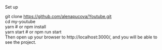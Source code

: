 Set up</br>

git clone https://github.com/alenapucova/Youtube.git</br>
cd my-youtube</br>
yarn # or npm install</br>
yarn start # or npm run start</br>
Then open up your browser to http://localhost:3000/, and you will be able to see the project.</br>
